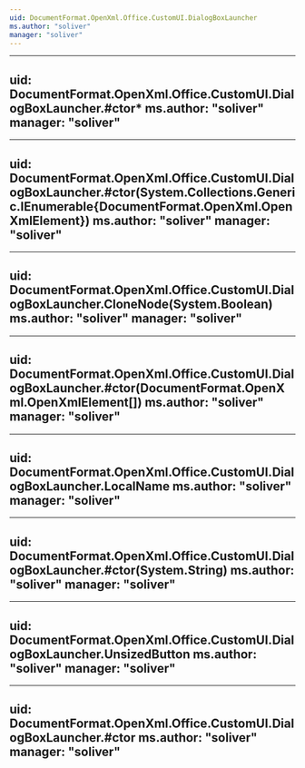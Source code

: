 ```yaml
---
uid: DocumentFormat.OpenXml.Office.CustomUI.DialogBoxLauncher
ms.author: "soliver"
manager: "soliver"
---
```


---
uid: DocumentFormat.OpenXml.Office.CustomUI.DialogBoxLauncher.#ctor*
ms.author: "soliver"
manager: "soliver"
---

---
uid: DocumentFormat.OpenXml.Office.CustomUI.DialogBoxLauncher.#ctor(System.Collections.Generic.IEnumerable{DocumentFormat.OpenXml.OpenXmlElement})
ms.author: "soliver"
manager: "soliver"
---

---
uid: DocumentFormat.OpenXml.Office.CustomUI.DialogBoxLauncher.CloneNode(System.Boolean)
ms.author: "soliver"
manager: "soliver"
---

---
uid: DocumentFormat.OpenXml.Office.CustomUI.DialogBoxLauncher.#ctor(DocumentFormat.OpenXml.OpenXmlElement[])
ms.author: "soliver"
manager: "soliver"
---

---
uid: DocumentFormat.OpenXml.Office.CustomUI.DialogBoxLauncher.LocalName
ms.author: "soliver"
manager: "soliver"
---

---
uid: DocumentFormat.OpenXml.Office.CustomUI.DialogBoxLauncher.#ctor(System.String)
ms.author: "soliver"
manager: "soliver"
---

---
uid: DocumentFormat.OpenXml.Office.CustomUI.DialogBoxLauncher.UnsizedButton
ms.author: "soliver"
manager: "soliver"
---

---
uid: DocumentFormat.OpenXml.Office.CustomUI.DialogBoxLauncher.#ctor
ms.author: "soliver"
manager: "soliver"
---
